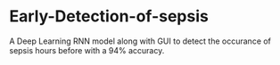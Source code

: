 # Early-Detection-of-sepsis
A Deep Learning RNN model along with GUI to detect the occurance of sepsis hours before with a 94% accuracy.

